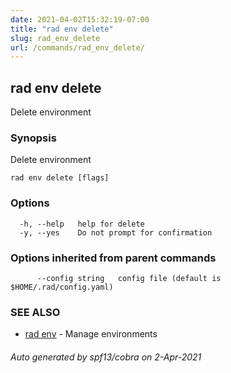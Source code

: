```yaml
---
date: 2021-04-02T15:32:19-07:00
title: "rad env delete"
slug: rad_env_delete
url: /commands/rad_env_delete/
---
```

## rad env delete

Delete environment

### Synopsis

Delete environment

```
rad env delete [flags]
```

### Options

```
  -h, --help   help for delete
  -y, --yes    Do not prompt for confirmation
```

### Options inherited from parent commands

```
      --config string   config file (default is $HOME/.rad/config.yaml)
```

### SEE ALSO

* [rad env](/commands/rad_env/)	 - Manage environments

###### Auto generated by spf13/cobra on 2-Apr-2021
